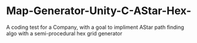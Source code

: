 # Map-Generator-Unity-C-AStar-Hex-
A coding test for a Company, with a goal to impliment AStar path finding algo with a semi-procedural hex grid generator
